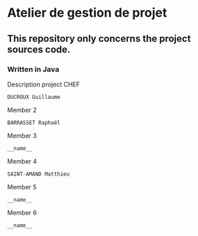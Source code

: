 # Atelier de gestion de projet
## This repository only concerns the project sources code.
### Written in Java

Description project
CHEF
```
DUCROUX Guillaume
```
Member 2
```
BARRASSET Raphaël
```
Member 3
```
__name__
```
Member 4
```
SAINT-AMAND Matthieu
```
Member 5
```
__name__
```
Member 6
```
__name__
```

